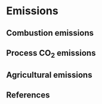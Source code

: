 # Emissions

## Combustion emissions

## Process CO<sub>2</sub> emissions

## Agricultural emissions

## References
